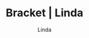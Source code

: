 ---
layout: post
author: Linda
permalink: /bracket/linda/
title: Bracket | Linda
teams: ['Gonzaga', 'Boise St.', 'UConn', 'Vermont', 'Alabama', 'Montana St.', 'Michigan St.', 'Duke', 'Baylor', 'Marquette', 'St. Mary`s', 'UCLA', 'Virginia Tech', 'Purdue', 'Murray St.', 'Kentucky', 'Gonzaga', 'UConn', 'Montana St.', 'Duke', 'Baylor', 'Saint Mary`s', 'Purdue', 'Murray St.', 'Gonzaga', 'Duke', 'Baylor', 'Purdue', 'Gonzaga', 'Purdue', 'Purdue', 'Arizona', 'Arizona', 'Arizona', 'Kansas', 'Arizona', 'Villanova', 'Kansas', 'Wisconsin', 'Arizona', 'Illinois', 'Longwood', 'Villanova', 'Kansas', 'Providence', 'Wisconsin', 'Auburn', 'Arizona', 'Seton Hall', 'UAB', 'Illinois', 'Colorado St.', 'Longwood', 'Loyola Chicago', 'Villanova', 'Kansas', 'Creighton', 'Iowa', 'Providence', 'LSU', 'Wisconsin', 'USC', 'Auburn']
correct: ['correct', 'wrong', 'wrong', '', '', '', '', '', 'correct', 'wrong', '', '', '', '', '', '', '', 'wrong', '', '', '', '', '', '', '', '', '', '', '', '', '', '', '', '', '', '', '', '', '', '', '', 'wrong', '', '', '', '', '', '', '', '', '', 'wrong', 'wrong', '', '', '', '', 'wrong', 'correct', '', '', '', '']
points: [1, 0, 0, 0, 0, 0, 0, 0, 1, 0, 0, 0, 0, 0, 0, 0, 0, 0, 0, 0, 0, 0, 0, 0, 0, 0, 0, 0, 0, 0, 0, 0, 0, 0, 0, 0, 0, 0, 0, 0, 0, 0, 0, 0, 0, 0, 0, 0, 0, 0, 0, 0, 0, 0, 0, 0, 0, 0, 1, 0, 0, 0, 0]
score: 3
logo: l-av.png
---